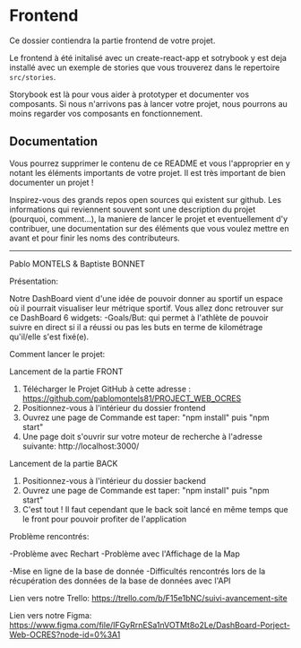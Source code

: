 # Frontend

Ce dossier contiendra la partie frontend de votre projet.

Le frontend à été initalisé avec un create-react-app et sotrybook y est deja installé avec un exemple de stories que vous trouverez dans le repertoire `src/stories`.

Storybook est là pour vous aider à prototyper et documenter vos composants. Si nous n'arrivons pas à lancer votre projet, nous pourrons au moins regarder vos composants en fonctionnement.

## Documentation

Vous pourrez supprimer le contenu de ce README et vous l'approprier en y notant les éléments importants de votre projet. Il est très important de bien documenter un projet !

Inspirez-vous des grands repos open sources qui existent sur github. Les informations qui reviennent souvent sont une description du projet (pourquoi, comment...), la maniere de lancer le projet et eventuellement d'y contribuer, une documentation sur des éléments que vous voulez mettre en avant et pour finir les noms des contributeurs.


------------------------------------------------------------------------------------------------------------------------------------------------------------------------------------------------------------------------------------------------------------------------------------------------------------------------------------------------------------
Pablo MONTELS & Baptiste BONNET

Présentation:

Notre DashBoard vient d'une idée de pouvoir donner au sportif un espace où il pourrait visualiser leur métrique sportif.
Vous allez donc retrouver sur ce DashBoard 6 widgets:
-Goals/But: qui permet à l'athlète de pouvoir suivre en direct si il a réussi ou pas les buts en terme de kilométrage qu'il/elle s'est fixé(e).

Comment lancer le projet: 

Lancement de la partie FRONT

1. Télécharger le Projet GitHub à cette adresse : https://github.com/pablomontels81/PROJECT_WEB_OCRES
2. Positionnez-vous à l'intérieur du dossier frontend
3. Ouvrez une page de Commande est taper: "npm install" puis "npm start"
4. Une page doit s'ouvrir sur votre moteur de recherche à l'adresse suivante: http://localhost:3000/

 Lancement de la partie BACK
1. Positionnez-vous à l'intérieur du dossier backend
2. Ouvrez une page de Commande est taper: "npm install" puis "npm start"
3. C'est tout ! Il faut cependant que le back soit lancé en même temps que le front pour pouvoir profiter de l'application

Problème rencontrés:

-Problème avec Rechart
-Problème avec l'Affichage de la Map

-Mise en ligne de la base de donnée
-Difficultés rencontrés lors de la récupération des données de la base de données avec l'API

Lien vers notre Trello:
https://trello.com/b/F15e1bNC/suivi-avancement-site

Lien vers notre Figma: 
https://www.figma.com/file/IFGyRrnESa1nVOTMt8o2Le/DashBoard-Porject-Web-OCRES?node-id=0%3A1

